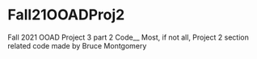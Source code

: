 # Fall21OOADProj2

Fall 2021 OOAD Project 3 part 2 Code__
Most, if not all, Project 2 section related code made by Bruce Montgomery 

